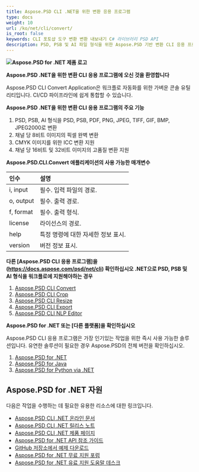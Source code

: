 ```yaml
---
title: Aspose.PSD CLI .NET을 위한 변환 응용 프로그램
type: docs
weight: 10
url: /ko/net/cli/convert/
is_root: false
keywords: CLI 포토샵 도구 변환 변환 내보내기 C# 라이브러리 PSD API
description: PSD, PSB 및 AI 파일 형식을 위한 Aspose.PSD 기반 변환 CLI 응용 프로그램입니다. 코드 없는 CI/CD 자동화. PSD, PSB, AI를 PDF, TIFF, JPEG, JPEG2000, PNG, GIF 및 BMP로 변환할 수 있습니다. Adobe Photoshop 또는 Adobe Illustrator가 설치되지 않아도 되며 추가 코드 없이 콘솔에서 실행할 수 있습니다.
---
```


**![Aspose.PSD for .NET 제품 로고](home_1.png)**

**Aspose.PSD .NET을 위한 변환 CLI 응용 프로그램에 오신 것을 환영합니다**

Aspose.PSD CLI Convert Application은 워크플로 자동화를 위한 가벼운 콘솔 유틸리티입니다. CI/CD 파이프라인에 쉽게 통합할 수 있습니다.

**Aspose.PSD .NET을 위한 변환 CLI 응용 프로그램의 주요 기능**

1. PSD, PSB, AI 형식을 PSD, PSB, PDF, PNG, JPEG, TIFF, GIF, BMP, JPEG2000로 변환
2. 채널 당 8비트 이미지의 픽셀 완벽 변환
3. CMYK 이미지를 위한 ICC 변환 지원
4. 채널 당 16비트 및 32비트 이미지의 고품질 변환 지원

**Aspose.PSD.CLI.Convert 애플리케이션의 사용 가능한 매개변수**

| **인수** | **설명**                                        |
|:-------------|:-------------------------------------------------------|
| i, input     | 필수. 입력 파일의 경로.                        |
| o, output    | 필수. 출력 경로.                         |
| f, format    | 필수. 출력 형식.                               |
| license      | 라이선스의 경로.                                   |
| help         | 특정 명령에 대한 자세한 정보 표시.        |
| version      | 버전 정보 표시.                           |

**다른 [Aspose.PSD CLI 응용 프로그램]을 (https://docs.aspose.com/psd/net/cli) 확인하십시오 .NET으로 PSD, PSB 및 AI 형식을 워크플로에 지원해야하는 경우**

1. [Aspose.PSD CLI Convert](/psd/ko/net/cli/convert)
2. [Aspose.PSD CLI Crop](/psd/ko/net/cli/crop)
3. [Aspose.PSD CLI Resize](/psd/ko/net/cli/resize)
4. [Aspose.PSD CLI Export](/psd/ko/net/cli/export)
5. [Aspose.PSD CLI NLP Editor](/psd/ko/net/cli/nlp-editor)

**Aspose.PSD for .NET 또는 [다른 플랫폼]을 확인하십시오**

Aspose.PSD CLI 응용 프로그램은 가장 인기있는 작업을 위한 즉시 사용 가능한 솔루션입니다. 유연한 솔루션이 필요한 경우 Aspose.PSD의 전체 버전을 확인하십시오.

1. [Aspose.PSD for .NET](https://releases.aspose.com/psd/net/)
2. [Aspose.PSD for Java](https://releases.aspose.com/psd/java/) 
3. [Aspose.PSD for Python via .NET](https://releases.aspose.com/psd/python-net/)

## **Aspose.PSD for .NET 자원**

다음은 작업을 수행하는 데 필요한 유용한 리소스에 대한 링크입니다.

- [Aspose.PSD CLI .NET 온라인 문서](/psd/ko/net/cli/convert)
- [Aspose.PSD CLI .NET 릴리스 노트](/psd/ko/net/cli/convert/release-notes/)
- [Aspose.PSD CLI .NET 제품 페이지](https://products.aspose.com/psd/net/cli)
- [Aspose.PSD for .NET API 참조 가이드](https://reference.aspose.com/net/psd)
- [GitHub 저장소에서 예제 다운로드](https://github.com/aspose-psd/CLI-Applications)
- [Aspose.PSD for .NET 무료 지원 포럼](https://forum.aspose.com/c/psd)
- [Aspose.PSD for .NET 유료 지원 도움말 데스크](https://helpdesk.aspose.com/)


